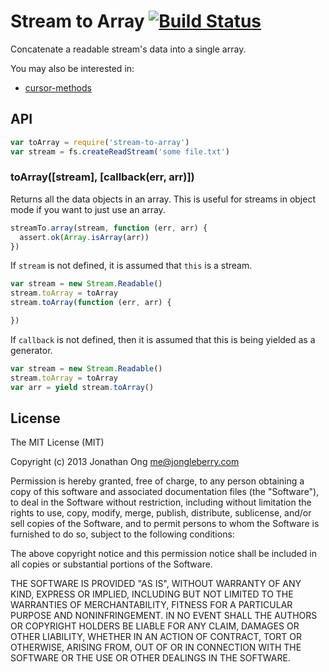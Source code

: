 # Stream to Array [![Build Status](https://travis-ci.org/stream-utils/stream-to-array.png)](https://travis-ci.org/stream-utils/stream-to-array)

Concatenate a readable stream's data into a single array.

You may also be interested in:

- [cursor-methods](https://github.com/jonathanong/cursor-methods)

## API

```js
var toArray = require('stream-to-array')
var stream = fs.createReadStream('some file.txt')
```

### toArray([stream], [callback(err, arr)])

Returns all the data objects in an array.
This is useful for streams in object mode if you want to just use an array.

```js
streamTo.array(stream, function (err, arr) {
  assert.ok(Array.isArray(arr))
})
```

If `stream` is not defined, it is assumed that `this` is a stream.

```js
var stream = new Stream.Readable()
stream.toArray = toArray
stream.toArray(function (err, arr) {

})
```

If `callback` is not defined, then it is assumed that this is being yielded as a generator.

```js
var stream = new Stream.Readable()
stream.toArray = toArray
var arr = yield stream.toArray()
```

## License

The MIT License (MIT)

Copyright (c) 2013 Jonathan Ong me@jongleberry.com

Permission is hereby granted, free of charge, to any person obtaining a copy
of this software and associated documentation files (the "Software"), to deal
in the Software without restriction, including without limitation the rights
to use, copy, modify, merge, publish, distribute, sublicense, and/or sell
copies of the Software, and to permit persons to whom the Software is
furnished to do so, subject to the following conditions:

The above copyright notice and this permission notice shall be included in
all copies or substantial portions of the Software.

THE SOFTWARE IS PROVIDED "AS IS", WITHOUT WARRANTY OF ANY KIND, EXPRESS OR
IMPLIED, INCLUDING BUT NOT LIMITED TO THE WARRANTIES OF MERCHANTABILITY,
FITNESS FOR A PARTICULAR PURPOSE AND NONINFRINGEMENT. IN NO EVENT SHALL THE
AUTHORS OR COPYRIGHT HOLDERS BE LIABLE FOR ANY CLAIM, DAMAGES OR OTHER
LIABILITY, WHETHER IN AN ACTION OF CONTRACT, TORT OR OTHERWISE, ARISING FROM,
OUT OF OR IN CONNECTION WITH THE SOFTWARE OR THE USE OR OTHER DEALINGS IN
THE SOFTWARE.
